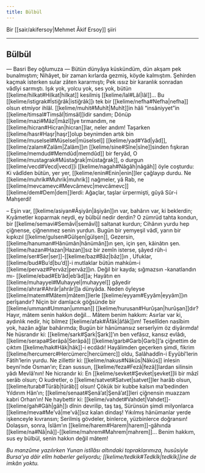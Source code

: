 ```yaml
---
title: Bülbül
---
```


Bir [[sair/akifersoy|Mehmet Âkif Ersoy]] şiiri

---

## Bülbül
— Basri Bey oğlumuza —
Bütün dünyâya küskündüm, dün akşam pek bunalmıştım;
Nihâyet, bir zaman kırlarda gezmiş, köyde kalmıştım.
Şehirden kaçmak isterken sular zâten kararmıştı;
Pek ıssız bir karanlık sonradan vâdîyi sarmıştı.
Işık yok, yolcu yok, ses yok, bütün [[kelime/hilkat#Hilkat|hilkat]] kesilmiş [[kelime/lal#Lâl|lâl]]...
Bu [[kelime/istigrak#İstiğrâk|istiğrâk]]ı tek bir [[kelime/nefha#Nefha|nefha]] olsun etmiyor ihlâl.
[[kelime/muhit#Muhît|Muhît]]in hâli “insâniyyet”in [[kelime/timsal#Timsâl|timsâl]]idir sandım;
Dönüp [[kelime/mazi#Mâzî|mâzî]]ye tırmandım, ne [[kelime/hicran#Hicran|hicran]]lar, neler andım!
Taşarken [[kelime/hasr#Haşr|haşr]]olup beynimden artık bin [[kelime/muselsel#Müselsel|müselsel]] [[kelime/yad#Yâd|yâd]],
[[kelime/zalam#Zalâm|Zalâm]]ın [[kelime/sine#Sîne|sîne]]sinden fışkıran [[kelime/memdud#Memdûd|memdûd]] bir feryâd,
O [[kelime/mustagrak#Müstağrak|müstağrak]], o durgun [[kelime/vecd#Vecd|vecd]]i [[kelime/nagah#Nâgâh|nâgâh]] öyle coşturdu:
Ki vâdîden bütün, yer yer, [[kelime/enin#Enin|enin]]ler çağlayıp durdu.
Ne [[kelime/muhrik#Muhrik|muhrik]] nağmeler, yâ Rab, ne [[kelime/mevcamevc#Mevcâmevc|mevcâmevc]] [[kelime/dem#Dem|dem]]lerdi:
Ağaçlar, taşlar ürpermişti, gûyâ Sûr-i Mahşerdi!

– Eşin var, [[kelime/asiyan#Âşiyân|âşiyân]]ın var, bahârın var, ki beklerdin;
Kıyâmetler koparmak neydi, ey bülbül nedir derdin?
O zümrüd tahta kondun, bir [[kelime/semavi#Semâvî|semâvî]] saltanat kurdun;
Cihânın yurdu hep çiğnense, çiğnenmez senin yurdun.
Bugün bir yemyeşil vâdî, yarın bir kıpkızıl [[kelime/gulsen#Gülşen|gülşen]],
Gezersin, [[kelime/hanuman#Hânümân|hânümân]]ın şen, için şen, kâinâtın şen.
[[kelime/hazan#Hazan|Hazan]]sız bir zemîn isterse, şâyed rûh-i [[kelime/ser#Ser|ser]]-[[kelime/baz#Bâz|bâz]]ın ,
Ufuklar, [[kelime/bud#Bu’d|bu’d]]-i mutlaklar bütün mahkûm-i [[kelime/pervaz#Pervâz|pervâz]]ın.
Değil bir kayda; sığmazsın -kanatlandın mı- [[kelime/ebad#Eb’âd|eb’âd]]a;
Hayâtın en [[kelime/muhayyel#Muhayyel|muhayyel]] gâyedir [[kelime/ahrar#Ahrâr|ahrâr]]a dünyâda.
Neden öyleyse [[kelime/matem#Mâtem|mâtem]]lerle [[kelime/eyyam#Eyyâm|eyyâm]]ın perîşandır?
Niçin bir damlacık göğsünde bir [[kelime/umman#Umman|umman]] [[kelime/hurusan#Hurûşan|hurûşan]]dır?
Hayır, mâtem senin hakkın değil... Mâtem benim hakkım:
Asırlar var ki, aydınlık nedir, hiç bilmez [[kelime/afak#Âfâk|âfâk]]ım!
Tesellîden nasîbim yok, hazân ağlar bahârımda;
Bugün bir hânümansız serserîyim öz diyârımda!
Ne hüsrandır ki: [[kelime/sark#Şark|Şark]]’ın ben vefâsız, kansız evlâdı,
[[kelime/serapa#Serâpâ|Serâpâ]] [[kelime/garb#Garb|Garb]]’a çiğnettim de çıktım [[kelime/hak#Hâk|hâk]]-i ecdâdı!
Hayâlimden geçerken şimdi, fikrim [[kelime/hercumerc#Hercümerc|hercümerc]] oldu,
Salâhaddîn-i Eyyûbî’lerin Fâtih’lerin yurdu.
Ne zillettir ki: [[kelime/nakus#Nâkûs|Nâkûs]] inlesin beyni’nde Osman’ın;
Ezan sussun, [[kelime/feza#Fezâ|fezâ]]lardan silinsin yâdı Mevlâ’nın!
Ne hicrandır ki: En [[kelime/sevket#Şevket|şevket]]li bir mâzî serâb olsun;
O kudretler, o [[kelime/satvet#Satvet|satvet]]ler harâb olsun, [[kelime/turab#Türâb|türâb]] olsun!
Çökük bir kubbe kalsın ma’bedinden Yıldırım Hân’ın;
[[kelime/senaat#Şenâ’at|Şenâ’at]]leri çiğnensin muazzam kabri Orhan’ın!
Ne haybettir ki: [[kelime/vahdet#Vahdet|Vahdet]]-[[kelime/gah#Gâh|gâh]]ı dînin devrilip, taş taş,
Sürünsün şimdi milyonlarca [[kelime/meva#Me’vâ|me’vâ]]sız kalan dindaş!
Yıkılmış hânümanlar yerde işkenceyle kıvransın;
Serilmiş gövdeler, binlerce, yüzbinlerce doğransın!
Dolaşsın, sonra, İslâm’ın [[kelime/harem#Harem|harem]]-gâhında [[kelime/na#Nâ|nâ]]-[[kelime/mahrem#Mahrem|mahrem]]...
Benim hakkım, sus ey bülbül, senin hakkın değil mâtem! 

*Bu manzûme yazılırken Yunan istîlâsı altındaki topraklarımıza, husûsiyle Bursa’ya dâir elîm haberler geliyordu; [[kelime/tedkik#Tedkîk|tedkîk]]ine de imkân yoktu.*
